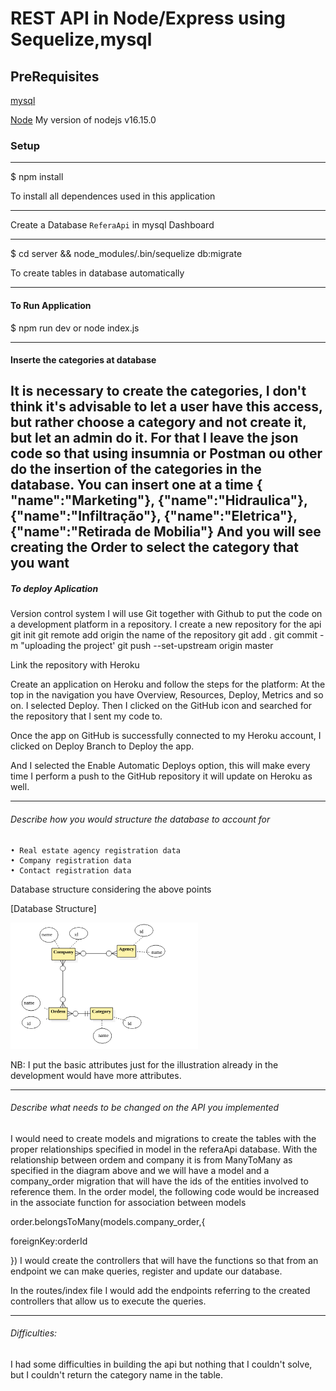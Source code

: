 # REST API in Node/Express using Sequelize,mysql


## PreRequisites
 [mysql](https://www.mysql.com/downloads/)

 [Node](https://nodejs.org/en/download/)
My version of nodejs
v16.15.0
### Setup
---
 $ npm install
 
 To install all dependences used in this application

---
Create a Database `ReferaApi` in mysql Dashboard

---
$ cd server && node_modules/.bin/sequelize db:migrate

To create tables in database automatically

---
#### To Run Application

$ npm run dev or node index.js

---
#### Inserte the categories at database
It is necessary to create the categories, I don't think it's advisable to let a user have this access, but rather choose a category and not create it, but let an admin do it. For that I leave the json code so that using insumnia or Postman ou other do the insertion of the categories in the database. You can insert one at a time
{ "name":"Marketing"},
		{"name":"Hidraulica"},
		{"name":"Infiltração"},
		{"name":"Eletrica"},
		{"name":"Retirada de Mobilia"}
And you will see creating the Order to select the category that you want
---
##### To deploy Aplication


Version control system 
I will use Git together with Github to put the code on a development platform in a repository.
I create a new repository for the api
git init
git remote add origin the name of the repository
git add .
git commit -m "uploading the project'
git push --set-upstream origin master

Link the repository with Heroku

Create an application on Heroku and follow the steps for the platform:
At the top in the navigation you have Overview, Resources, Deploy, Metrics and so on. 
I selected Deploy. 
Then I clicked on the GitHub icon and searched for the repository that I sent my code to.

Once the app on GitHub is successfully connected to my Heroku account, I clicked on Deploy Branch to Deploy the app.

And I selected the Enable Automatic Deploys option, this will make every time I perform a push to the GitHub repository it will update on Heroku as well.


---
###### Describe how you would structure the database to account for 
    • Real estate agency registration data 
    • Company registration data 
    • Contact registration data 


Database structure considering the above points

[Database Structure]

<img src="https://github.com/lmatusse/ReferaAPIConcept/blob/master/Estruturadb.png" width="300px" heigth="300px">


NB: I put the basic attributes just for the illustration already in the development would have more attributes.

---
###### Describe what needs to be changed on the API you implemented

I would need to create models and migrations to create the tables with the proper relationships specified in model in the referaApi database.
With the relationship between ordem and company it is from ManyToMany as specified in the diagram above and we will have a model and a company_order migration that will have the ids of the entities involved to reference them.
In the order model, the following code would be increased in the associate function for association between models

order.belongsToMany(models.company_order,{

foreignKey:orderId

})
I would create the controllers that will have the functions so that from an endpoint we can make queries, register and update our database.

In the routes/index file I would add the endpoints referring to the created controllers that allow us to execute the queries.




---
###### Difficulties:

I had some difficulties in building the api but nothing that I couldn't solve, but I couldn't return the category name in the table.
